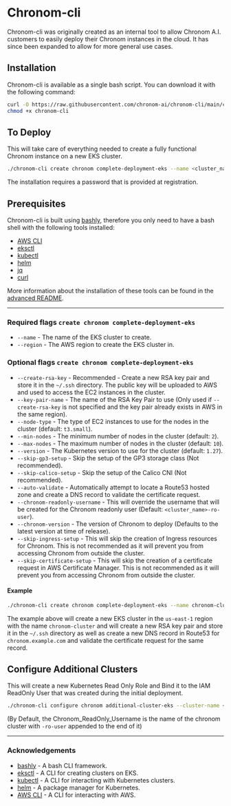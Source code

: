 # Chronom-cli

Chronom-cli was originally created as an internal tool to allow Chronom A.I. customers to easily deploy their Chronom instances in the cloud.
It has since been expanded to allow for more general use cases.

## Installation

Chronom-cli is available as a single bash script. You can download it with the following command:

```bash
curl -O https://raw.githubusercontent.com/chronom-ai/chronom-cli/main/chronom-cli
chmod +x chronom-cli
```

## To Deploy

This will take care of everything needed to create a fully functional Chronom instance on a new EKS cluster.

```bash
./chronom-cli create chronom complete-deployment-eks --name <cluster_name> --region <cluster_region> --dns-record <chronom_dns_record> --chronom-registry-username <chronom_registry_username> --chronom-auth-id <chronom_auth_id> --create-rsa-key --auto-validate
```

The installation requires a password that is provided at registration.

## Prerequisites

Chronom-cli is built using [bashly](https://bashly.dannyb.co/), therefore you only need to have a bash shell with the following tools installed:

- [AWS CLI](https://docs.aws.amazon.com/cli/latest/userguide/install-cliv2.html)
- [eksctl](https://docs.aws.amazon.com/eks/latest/userguide/eksctl.html)
- [kubectl](https://kubernetes.io/docs/tasks/tools/)
- [helm](https://helm.sh/docs/intro/install/)
- [jq](https://stedolan.github.io/jq/download/)
- [curl](https://curl.se/download.html)

More information about the installation of these tools can be found in the [advanced README](README_ADVANCED.md/#environment-setup-commands---highly-recommended).

---

### Required flags `create chronom complete-deployment-eks`

- `--name` - The name of the EKS cluster to create.
- `--region` - The AWS region to create the EKS cluster in.

### Optional flags `create chronom complete-deployment-eks`

- `--create-rsa-key` - Recommended - Create a new RSA key pair and store it in the `~/.ssh` directory. The public key will be uploaded to AWS and used to access the EC2 instances in the cluster.
- `--key-pair-name` - The name of the RSA Key Pair to use (Only used if `--create-rsa-key` is not specified and the key pair already exists in AWS in the same region).
- `--node-type` - The type of EC2 instances to use for the nodes in the cluster (default: `t3.small`).
- `--min-nodes` - The minimum number of nodes in the cluster (default: `2`).
- `--max-nodes` - The maximum number of nodes in the cluster (default: `10`).
- `--version` - The Kubernetes version to use for the cluster (default: `1.27`).
- `--skip-gp3-setup` - Skip the setup of the GP3 storage class (Not recommended).
- `--skip-calico-setup` - Skip the setup of the Calico CNI (Not recommended).
- `--auto-validate` - Automatically attempt to locate a Route53 hosted zone and create a DNS record to validate the certificate request.
- `--chronom-readonly-username` - This will override the username that will be created for the Chronom readonly user (Default: `<cluster_name>-ro-user`).
- `--chronom-version` - The version of Chronom to deploy (Defaults to the latest version at time of release).
- `--skip-ingress-setup` - This will skip the creation of Ingress resources for Chronom. This is not recommended as it will prevent you from accessing Chronom from outside the cluster.
- `--skip-certificate-setup` - This will skip the creation of a certificate request in AWS Certificate Manager. This is not recommended as it will prevent you from accessing Chronom from outside the cluster.

#### Example

```bash
./chronom-cli create chronom complete-deployment-eks --name chronom-cluster --region us-east-1 --dns-record chronom.example.com --chronom-registry-username chronom-registry-username --chronom-auth-id chronom-auth-id --create-rsa-key --auto-validate
```

The example above will create a new EKS cluster in the `us-east-1` region with the name `chronom-cluster` and will create a new RSA key pair and store it in the `~/.ssh` directory as well as create a new DNS record in Route53 for `chronom.example.com` and validate the certificate request for the same record.

## Configure Additional Clusters

This will create a new Kubernetes Read Only Role and Bind it to the IAM ReadOnly User that was created during the initial deployment.

```bash
./chronom-cli configure chronom additional-cluster-eks --cluster-name <Name_Of_Cluster> --region <Region_Of_Cluster> --chronom-readonly-username <Chronom_ReadOnly_Username>
```

(By Default, the Chronom_ReadOnly_Username is the name of the chronom cluster with `-ro-user` appended to the end of it)

---

### Acknowledgements

- [bashly](https://bashly.dannyb.co/) - A bash CLI framework.
- [eksctl](https://eksctl.io/) - A CLI for creating clusters on EKS.
- [kubectl](https://kubernetes.io/docs/tasks/tools/) - A CLI for interacting with Kubernetes clusters.
- [helm](https://helm.sh/) - A package manager for Kubernetes.
- [AWS CLI](https://aws.amazon.com/cli/) - A CLI for interacting with AWS.
